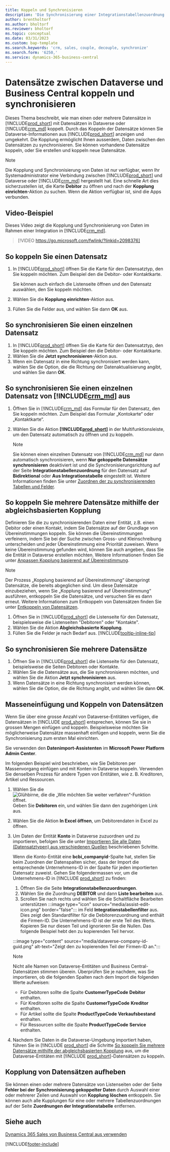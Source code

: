 ```yaml
---
title: Koppeln und Synchronisieren
description: 'Die Synchronisierung einer Integrationstabellenzuordnung ermöglicht die Datensynchronisierung in allen Datensätzen in einer Tabelle in Business Central und der Dynamics 365 Sales-Tabellen, die gekoppelt sind.'
author: brentholtorf
ms.author: bholtorf
ms.reviewer: bholtorf
ms.topic: conceptual
ms.date: 03/31/2023
ms.custom: bap-template
ms.search.keywords: 'crm, sales, couple, decouple, synchronize'
ms.search.form: '6250,'
ms.service: dynamics-365-business-central
---
```


# Datensätze zwischen Dataverse und Business Central koppeln und synchronisieren

Dieses Thema beschreibt, wie man einen oder mehrere Datensätze in [!INCLUDE[prod_short](includes/prod_short.md)] mit Datensätzen in Dataverse oder [!INCLUDE[crm_md](includes/crm_md.md)] koppelt. Durch das Koppeln der Datensätze können Sie Dataverse-Informationen aus [!INCLUDE[prod_short](includes/prod_short.md)] anzeigen und umgekehrt. Die Kopplung ermöglicht Ihnen ausserdem, Daten zwischen den Datensätzen zu synchronisieren. Sie können vorhandene Datensätze koppeln, oder Sie erstellen und koppeln neue Datensätze.

> [!NOTE]
> Die Kopplung und Synchronisierung von Daten ist nur verfügbar, wenn Ihr Systemadministrator eine Verbindung zwischen [!INCLUDE[prod_short](includes/prod_short.md)] und Dataverse oder [!INCLUDE[crm_md](includes/crm_md.md)] hergestellt hat. Eine schnelle Art dies sicherzustellen ist, die Karte **Debitor** zu öffnen und nach der **Kopplung einrichten**-Aktion zu suchen. Wenn die Aktion verfügbar ist, sind die Apps verbunden.

## Video-Beispiel

Dieses Video zeigt die Kopplung und Synchronisierung von Daten im Rahmen einer Integration in [!INCLUDE[crm_md](includes/crm_md.md)].

> [!VIDEO https://go.microsoft.com/fwlink/?linkid=2098376]

## So koppeln Sie einen Datensatz  

1. In [!INCLUDE[prod_short](includes/prod_short.md)] öffnen Sie die Karte für den Datensatztyp, den Sie koppeln möchten. Zum Beispiel den die Debitor- oder Kontaktkarte.  

    Sie können auch einfach die Listenseite öffnen und den Datensatz auswählen, den Sie koppeln möchten.  

2. Wählen Sie die **Kopplung einrichten**-Aktion aus.  
3. Füllen Sie die Felder aus, und wählen Sie dann **OK** aus.  

## So synchronisieren Sie einen einzelnen Datensatz  

1. In [!INCLUDE[prod_short](includes/prod_short.md)] öffnen Sie die Karte für den Datensatztyp, den Sie koppeln möchten. Zum Beispiel den die Debitor- oder Kontaktkarte.  
2. Wählen Sie die **Jetzt synchronisieren**-Aktion aus.  
3. Wenn ein Datensatz in eine Richtung synchronisiert werden kann, wählen Sie die Option, die die Richtung der Datenaktualisierung angibt, und wählen Sie dann **OK**.  

## So synchronisieren Sie einen einzelnen Datensatz von [!INCLUDE[crm_md](includes/crm_md.md)] aus  

1. Öffnen Sie in [!INCLUDE[crm_md](includes/crm_md.md)] das Formular für den Datensatz, den Sie koppeln möchten. Zum Beispiel das Formular „Kontokarte“ oder „Kontaktkarte“.  
2. Wählen Sie die Aktion **[!INCLUDE[prod_short](includes/prod_short.md)]** in der Multifunktionsleiste, um den Datensatz automatisch zu öffnen und zu koppeln.

    > [!Note]
    > Sie können einen einzelnen Datensatz von [!INCLUDE[crm_md](includes/crm_md.md)] nur dann automatisch synchronisieren, wenn **Nur gekoppelte Datensätze synchronisieren** deaktiviert ist und die Synchronisierungsrichtung auf der Seite **Integrationstabellenzuordnung** für den Datensatz auf **Bidirektional** oder **Aus Integrationstabelle** eingestellt ist. Weitere Informationen finden Sie unter [Zuordnen der zu synchronisierenden Tabellen und Felder](admin-how-to-modify-table-mappings-for-synchronization.md#create-new-records).

## So koppeln Sie mehrere Datensätze mithilfe der abgleichsbasierten Kopplung

Definieren Sie die zu synchronisierenden Daten einer Entität, z.B. einen Debitor oder einen Kontakt, indem Sie Datensätze auf der Grundlage von Übereinstimmungen koppeln. Sie können die Übereinstimmungen verfeinern, indem Sie bei der Suche zwischen Gross- und Kleinschreibung unterscheiden und jeder Übereinstimmung eine Priorität zuweisen. Wenn keine Übereinstimmung gefunden wird, können Sie auch angeben, dass Sie die Entität in Dataverse erstellen möchten. Weitere Informationen finden Sie unter [Anpassen Kopplung basierend auf Übereinstimmung](admin-how-to-set-up-a-dynamics-crm-connection.md#customize-the-match-based-coupling).  

> [!NOTE]
> Der Prozess „Kopplung basierend auf Übereinstimmung“ überspringt Datensätze, die bereits abgeglichen sind. Um diese Datensätze einzubeziehen, wenn Sie „Kopplung basierend auf Übereinstimmung“ ausführen, entkoppeln Sie die Datensätze, und versuchen Sie es dann erneut. Weitere Informationen zum Entkoppeln von Datensätzen finden Sie unter [Entkoppeln von Datensätzen](#uncoupling-records).

1. Öffnen Sie in [!INCLUDE[prod_short](includes/prod_short.md)] die Listenseite für den Datensatz, beispielsweise die Listenseiten "Debitoren" oder "Kontakte".
2. Wählen Sie die Aktion **Abgleichsbasierte Kopplung**.
3. Füllen Sie die Felder je nach Bedarf aus. [!INCLUDE[tooltip-inline-tip](includes/tooltip-inline-tip_md.md)]

## So synchronisieren Sie mehrere Datensätze  

1. Öffnen Sie in [!INCLUDE[prod_short](includes/prod_short.md)] die Listenseite für den Datensatz, beispielsweise die Seiten Debitoren oder Kontakte.  
2. Wählen Sie die Datensätze aus, die Sie synchronisieren möchten, und wählen Sie die Aktion **Jetzt synchronisieren** aus.  
3. Wenn Datensätze in eine Richtung synchronisiert werden können, wählen Sie die Option, die die Richtung angibt, und wählen Sie dann **OK**.  

## Masseneinfügung und Koppeln von Datensätzen

Wenn Sie über eine grosse Anzahl von Dataverse-Entitäten verfügen, die Datensätzen in [!INCLUDE [prod_short](includes/prod_short.md)] entsprechen, können Sie sie in grossen Mengen einfügen und koppeln. Beispielsweise möchten Sie möglicherweise Datensätze massenhaft einfügen und koppeln, wenn Sie die Synchronisierung zum ersten Mal einrichten.

Sie verwenden den **Datenimport-Assistenten** im **Microsoft Power Platform Admin Center**.

Im folgenden Beispiel wird beschrieben, wie Sie Debitoren per Massenvorgang einfügen und mit Konten in Dataverse koppeln. Verwenden Sie denselben Prozess für andere Typen von Entitäten, wie z. B. Kreditoren, Artikel und Ressourcen.

1. Wählen Sie die ![Glühbirne, die die „Wie möchten Sie weiter verfahren“-Funktion öffnet.](media/ui-search/search_small.png "Wie möchten Sie weiter verfahren?") Geben Sie **Debitoren** ein, und wählen Sie dann den zugehörigen Link aus.
2. Wählen Sie die Aktion **In Excel öffnen**, um Debitorendaten in Excel zu öffnen. <!--Don't they need to choose the customers that they want to import to Dataverse?-->
3. Um Daten der Entität **Konto** in Dataverse zuzuordnen und zu importieren, befolgen Sie die unter [Importieren Sie alle Daten (Datensatztypen) aus verschiedenen Quellen](/power-platform/admin/import-data-all-record-types) beschriebenen Schritte.  

    Wenn die Konto-Entität eine **bcbi_companyid**-Spalte hat, stellen Sie beim Zuordnen der Datenspalten sicher, dass der Import die entsprechende Unternehmens-ID in der Spalte für jeden importierten Datensatz zuweist. Gehen Sie folgendermassen vor, um die Unternehmens-ID in [!INCLUDE [prod_short](includes/prod_short.md)] zu finden:

    1. Öffnen Sie die Seite **Integrationstabellenzuordnungen**.
    2. Wählen Sie die Zuordnung **DEBITOR** und dann **Liste bearbeiten** aus.
    3. Scrollen Sie nach rechts und wählen Sie die Schaltfläche Bearbeiten unterstützen :::image type="icon" source="media/assist-edit-icon.png" border="false"::: im Feld **Integrationstabellenfilter** aus. Dies zeigt den Standardfilter für die Debitorenzuordnung und enthält die Firmen-ID. Die Unternehmens-ID ist der erste Teil des Werts. Kopieren Sie nur diesen Teil und ignorieren Sie die Nullen. Das folgende Beispiel hebt den zu kopierenden Teil hervor.

    :::image type="content" source="media/dataverse-company-id-guid.png" alt-text="Zeigt den zu kopierenden Teil der Firmen-ID an.":::

    > [!NOTE]
    > Nicht alle Namen von Dataverse-Entitäten und Business Central-Datensätzen stimmen überein. Überprüfen Sie je nachdem, was Sie importieren, ob die folgenden Spalten nach dem Import die folgenden Werte aufweisen:
    >
    >* Für Debitoren sollte die Spalte **CustomerTypeCode** **Debitor** enthalten.
    >* Für Kreditoren sollte die Spalte **CustomerTypeCode** **Kreditor** enthalten. 
    >* Für Artikel sollte die Spalte **ProductTypeCode** **Verkaufsbestand** enthalten.
    >* Für Ressourcen sollte die Spalte **ProductTypeCode** **Service** enthalten.
 
4. Nachdem Sie Daten in die Dataverse-Umgebung importiert haben, führen Sie in [!INCLUDE [prod_short](includes/prod_short.md)] die Schritte [So koppeln Sie mehrere Datensätze mithilfe der abgleichsbasierten Kopplung](#to-couple-multiple-records-using-match-based-coupling) aus, um die Dataverse-Entitäten mit [!INCLUDE [prod_short](includes/prod_short.md)]-Datensätzen zu koppeln. 

## Kopplung von Datensätzen aufheben

Sie können einen oder mehrere Datensätze von Listenseiten oder der Seite **Fehler bei der Synchronisierung gekoppelter Daten** durch Auswahl einer oder mehrerer Zeilen und Auswahl von **Kopplung löschen** entkoppeln. Sie können auch alle Kupplungen für eine oder mehrere Tabellenzuordnungen auf der Seite **Zuordnungen der Integrationstabelle** entfernen.

## Siehe auch  

[Dynamics 365 Sales von Business Central aus verwenden](marketing-integrate-dynamicscrm.md)


[!INCLUDE[footer-include](includes/footer-banner.md)]